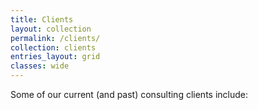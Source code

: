 ```yaml
---
title: Clients
layout: collection
permalink: /clients/
collection: clients
entries_layout: grid
classes: wide
---
```


Some of our current (and past) consulting clients include: